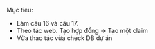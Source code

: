 
Mục tiêu:

+ Làm câu 16 và câu 17.
+ Theo tác web. Tạo hợp đồng -> Tạo một claim
+ Vừa thao tác vừa check DB dự án

